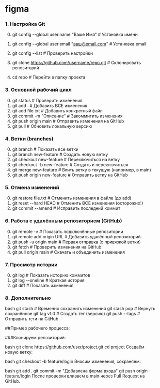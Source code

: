 ﻿# figma

### 1. Настройка Git

0. git config --global user.name "Ваше Имя"        # Установка имени
0. git config --global user.email "ваш@email.com"  # Установка email
0. git config --list                              # Проверить настройки


0. git clone https://github.com/username/repo.git  # Склонировать репозиторий
0. cd repo                                        # Перейти в папку проекта

### 3. Основной рабочий цикл

0. git status                     # Проверить изменения
0. git add .                      # Добавить ВСЕ изменения
0. git add file.txt               # Добавить конкретный файл
0. git commit -m "Описание"       # Закоммитить изменения
0. git push origin main           # Отправить изменения на GitHub
0. git pull                       # Обновить локальную версию

### 4. Ветки (branches)

0. git branch                      # Показать все ветки
0. git branch new-feature          # Создать новую ветку
0. git checkout new-feature        # Переключиться на ветку
0. git checkout -b new-feature     # Создать и переключиться
0. git merge new-feature           # Влить ветку в текущую (например, в main)
0. git push origin new-feature     # Отправить ветку на GitHub

### 5. Отмена изменений

0. git restore file.txt           # Отменить изменения в файле (до add)
0. git reset --hard HEAD          # Отменить ВСЕ изменения (осторожно!)
0. git commit --amend             # Исправить последний коммит

### 6. Работа с удалённым репозиторием (GitHub)

0. git remote -v                  # Показать подключённые репозитории
0. git remote add origin URL      # Добавить удалённый репозиторий
0. git push -u origin main        # Первая отправка (с привязкой ветки)
0. git fetch                      # Проверить изменения на GitHub
0. git pull origin main           # Скачать и объединить изменения

### 7. Просмотр истории

0. git log                        # Показать историю коммитов
0. git log --oneline              # Краткая история
0. git diff                       # Показать изменения

### 8. Дополнительно
bash
git stash                      # Временно сохранить изменения
git stash pop                  # Вернуть сохранённое
git tag v1.0                   # Создать тег (версию)
git push --tags                # Отправить теги на GitHub

##Пример рабочего процесса:

###Клонируем репозиторий:

bash
git clone https://github.com/user/project.git
cd project
Создаём новую ветку:

bash
git checkout -b feature/login
Вносим изменения, сохраняем:

bash
git add .
git commit -m "Добавлена форма входа"
git push origin feature/login
После проверки вливаем в main через Pull Request на GitHub.
